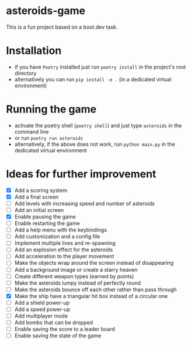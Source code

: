 # asteroids-game
This is a fun project based on a boot.dev task.

# Installation
- if you have `Poetry` installed just run `poetry install` in the project's root directory
- alternatively you can run `pip install -e .` (in a dedicated virtual environment)

# Running the game
- activate the poetry shell (`poetry shell`) and just type `asteroids` in the command line
- or run `poetry run asteroids`
- alternatively, if the above does not work, run `python main.py` in the dedicated virtual
  environment

# Ideas for further improvement

- [x] Add a scoring system
- [x] Add a final screen
- [ ] Add levels with increasing speed and number of asteroids
- [ ] Add an initial screen
- [x] Enable pausing the game
- [ ] Enable restarting the game
- [ ] Add a help menu with the keybindings
- [ ] Add customization and a config file
- [ ] Implement multiple lives and re-spawning
- [ ] Add an explosion effect for the asteroids
- [ ] Add acceleration to the player movement
- [ ] Make the objects wrap around the screen instead of disappearing
- [ ] Add a background image or create a starry heaven
- [ ] Create different weapon types (earned by points)
- [ ] Make the asteroids lumpy instead of perfectly round
- [ ] Make the asteroids bounce off each other rather than pass through
- [x] Make the ship have a triangular hit box instead of a circular one
- [ ] Add a shield power-up
- [ ] Add a speed power-up
- [ ] Add multiplayer mode
- [ ] Add bombs that can be dropped
- [ ] Enable saving the score to a leader board
- [ ] Enable saving the state of the game
